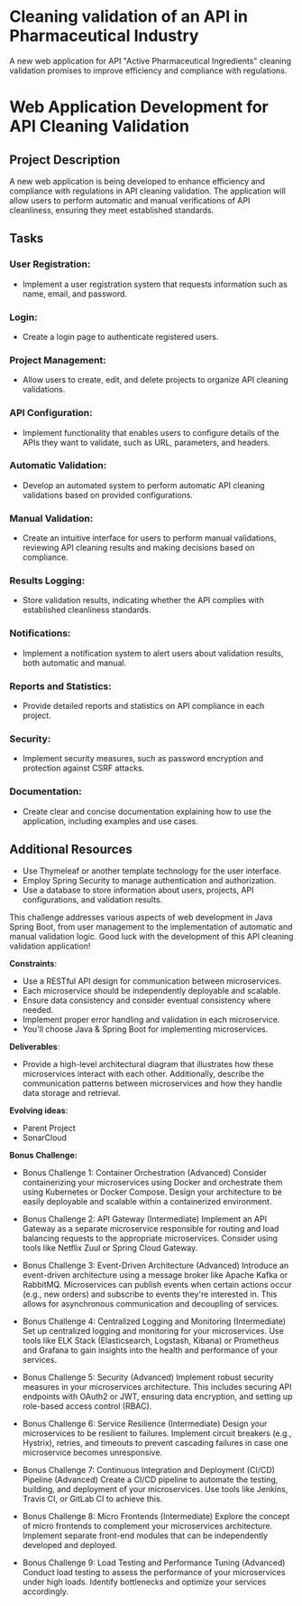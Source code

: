 # Cleaning validation of an API in Pharmaceutical Industry

A new web application for API "Active Pharmaceutical Ingredients" cleaning validation promises to improve efficiency and compliance with regulations.

# Web Application Development for API Cleaning Validation

## Project Description

A new web application is being developed to enhance efficiency and compliance with regulations in API cleaning validation. The application will allow users to perform automatic and manual verifications of API cleanliness, ensuring they meet established standards.

## Tasks

### User Registration:

- Implement a user registration system that requests information such as name, email, and password.

### Login:

- Create a login page to authenticate registered users.

### Project Management:

- Allow users to create, edit, and delete projects to organize API cleaning validations.

### API Configuration:

- Implement functionality that enables users to configure details of the APIs they want to validate, such as URL, parameters, and headers.

### Automatic Validation:

- Develop an automated system to perform automatic API cleaning validations based on provided configurations.

### Manual Validation:

- Create an intuitive interface for users to perform manual validations, reviewing API cleaning results and making decisions based on compliance.

### Results Logging:

- Store validation results, indicating whether the API complies with established cleanliness standards.

### Notifications:

- Implement a notification system to alert users about validation results, both automatic and manual.

### Reports and Statistics:

- Provide detailed reports and statistics on API compliance in each project.

### Security:

- Implement security measures, such as password encryption and protection against CSRF attacks.

### Documentation:

- Create clear and concise documentation explaining how to use the application, including examples and use cases.

## Additional Resources

- Use Thymeleaf or another template technology for the user interface.
- Employ Spring Security to manage authentication and authorization.
- Use a database to store information about users, projects, API configurations, and validation results.

This challenge addresses various aspects of web development in Java Spring Boot, from user management to the implementation of automatic and manual validation logic. Good luck with the development of this API cleaning validation application!

**Constraints**:

-  Use a RESTful API design for communication between microservices.
-  Each microservice should be independently deployable and scalable.
-  Ensure data consistency and consider eventual consistency where needed.
-  Implement proper error handling and validation in each microservice.
-  You'll choose Java & Spring Boot for implementing microservices.

**Deliverables**:

-  Provide a high-level architectural diagram that illustrates how these microservices interact with each other. Additionally, describe the communication patterns between microservices and how they handle data storage and retrieval.

**Evolving ideas**:

-  Parent Project 
-  SonarCloud

**Bonus Challenge:**

-  Bonus Challenge 1: Container Orchestration (Advanced)
Consider containerizing your microservices using Docker and orchestrate them using Kubernetes or Docker Compose. Design your architecture to be easily deployable and scalable within a containerized environment.

-  Bonus Challenge 2: API Gateway (Intermediate)
Implement an API Gateway as a separate microservice responsible for routing and load balancing requests to the appropriate microservices. Consider using tools like Netflix Zuul or Spring Cloud Gateway.

-  Bonus Challenge 3: Event-Driven Architecture (Advanced)
Introduce an event-driven architecture using a message broker like Apache Kafka or RabbitMQ. Microservices can publish events when certain actions occur (e.g., new orders) and subscribe to events they're interested in. This allows for asynchronous communication and decoupling of services.

-  Bonus Challenge 4: Centralized Logging and Monitoring (Intermediate)
Set up centralized logging and monitoring for your microservices. Use tools like ELK Stack (Elasticsearch, Logstash, Kibana) or Prometheus and Grafana to gain insights into the health and performance of your services.

-  Bonus Challenge 5: Security (Advanced)
Implement robust security measures in your microservices architecture. This includes securing API endpoints with OAuth2 or JWT, ensuring data encryption, and setting up role-based access control (RBAC).

-  Bonus Challenge 6: Service Resilience (Intermediate)
Design your microservices to be resilient to failures. Implement circuit breakers (e.g., Hystrix), retries, and timeouts to prevent cascading failures in case one microservice becomes unresponsive.

-  Bonus Challenge 7: Continuous Integration and Deployment (CI/CD) Pipeline (Advanced)
Create a CI/CD pipeline to automate the testing, building, and deployment of your microservices. Use tools like Jenkins, Travis CI, or GitLab CI to achieve this.

-  Bonus Challenge 8: Micro Frontends (Intermediate)
Explore the concept of micro frontends to complement your microservices architecture. Implement separate front-end modules that can be independently developed and deployed.

-  Bonus Challenge 9: Load Testing and Performance Tuning (Advanced)
Conduct load testing to assess the performance of your microservices under high loads. Identify bottlenecks and optimize your services accordingly.

